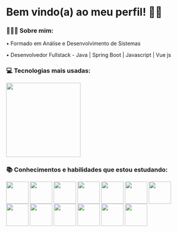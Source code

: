 <h1> Bem vindo(a) ao meu perfil! 👋🏽 </h1>

<h3> 👨🏽‍💻 Sobre mim: </h3>
  • Formado em Análise e Desenvolvimento de Sistemas <br>
  
  • Desenvolvedor Fullstack - Java | Spring Boot | Javascript | Vue js <br>

<h3> 💻 Tecnologias mais usadas: </h3>
  <img height="200em" src="https://github-readme-stats.vercel.app/api/top-langs/?username=JoaoLeo&layout=compact&langs_count=6&theme=tokyonight"/>
  <div style="display: inline_block">
  
  <h3> 📚 Conhecimentos  e habilidades que estou estudando: </h3>
<div> 
      <img align="center" height="60" width="60"  src="https://skillicons.dev/icons?i=java">
     <img align="center" height="60" width="60"           src="https://raw.githubusercontent.com/quarkusio/quarkusio.github.io/f88d9692638a0c1b8235a871ef80e3bf864b8f7f/assets/images/stickers/sticker_logo_vertical.png">
      <img align="center" height="60" width="60" src="https://skillicons.dev/icons?i=spring">
      <img align="center" height="60" width="60"  src="https://skillicons.dev/icons?i=js">
      <img align="center" height="60" width="60"  src="https://skillicons.dev/icons?i=vue">
      <img align="center" height="60" width="60"  src="https://skillicons.dev/icons?i=react">
      <img align="center" height="60" width="60"  src="https://skillicons.dev/icons?i=mysql">   
      <img align="center" height="60" width="60" src="https://skillicons.dev/icons?i=idea">
      <img align="center" height="60" width="60" src="https://skillicons.dev/icons?i=vscode">
      <img align="center" height="60" width="60" src="https://skillicons.dev/icons?i=git">
      <img align="center" height="60" width="60" src="https://skillicons.dev/icons?i=postman">  
      <img align="center" height="60" width="60" src="https://skillicons.dev/icons?i=linux">   
      <img align="center" height="60" width="60" src="https://cdn.jsdelivr.net/gh/devicons/devicon/icons/ubuntu/ubuntu-plain.svg">  
</div>

